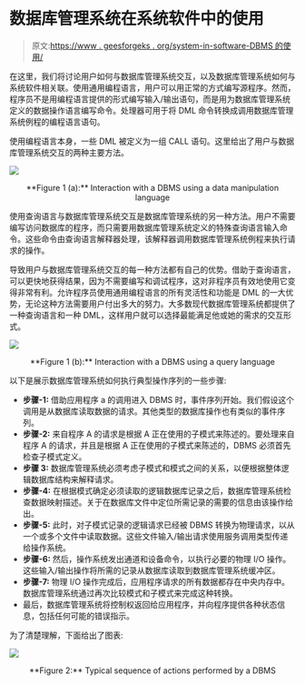 # 数据库管理系统在系统软件中的使用

> 原文:[https://www . geesforgeks . org/system-in-software-DBMS 的使用/](https://www.geeksforgeeks.org/use-of-dbms-in-system-software/)

在这里，我们将讨论用户如何与数据库管理系统交互，以及数据库管理系统如何与系统软件相关联。使用通用编程语言，用户可以用正常的方式编写源程序。然而，程序员不是用编程语言提供的形式编写输入/输出语句，而是用为数据库管理系统定义的数据操作语言编写命令。处理器可用于将 DML 命令转换成调用数据库管理系统例程的编程语言语句。

使用编程语言本身，一些 DML 被定义为一组 CALL 语句。这里给出了用户与数据库管理系统交互的两种主要方法。

![](img/3ba4094a847248e6642ed5fa0aeb63e4.png)

<center>**Figure 1 (a):** Interaction with a DBMS using a data manipulation language</center>

使用查询语言与数据库管理系统交互是数据库管理系统的另一种方法。用户不需要编写访问数据库的程序，而只需要用数据库管理系统定义的特殊查询语言输入命令。这些命令由查询语言解释器处理，该解释器调用数据库管理系统例程来执行请求的操作。

导致用户与数据库管理系统交互的每一种方法都有自己的优势。借助于查询语言，可以更快地获得结果，因为不需要编写和调试程序，这对非程序员有效地使用它变得非常有利。允许程序员使用通用编程语言的所有灵活性和功能是 DML 的一大优势，无论这种方法需要用户付出多大的努力。大多数现代数据库管理系统都提供了一种查询语言和一种 DML，这样用户就可以选择最能满足他或她的需求的交互形式。

![](img/afb1362fcc37a4d58023d7ed50140082.png)

<center>**Figure 1 (b):** Interaction with a DBMS using a query language</center>

以下是展示数据库管理系统如何执行典型操作序列的一些步骤:

*   **步骤-1:** 借助应用程序 a 的调用进入 DBMS 时，事件序列开始。我们假设这个调用是从数据库读取数据的请求。其他类型的数据库操作也有类似的事件序列。
*   **步骤-2:** 来自程序 A 的请求是根据 A 正在使用的子模式来陈述的。要处理来自程序 A 的请求，并且是根据 A 正在使用的子模式来陈述的，DBMS 必须首先检查子模式定义。
*   **步骤 3:** 数据库管理系统必须考虑子模式和模式之间的关系，以便根据整体逻辑数据库结构来解释请求。
*   **步骤-4:** 在根据模式确定必须读取的逻辑数据库记录之后，数据库管理系统检查数据映射描述。关于在数据库文件中定位所需记录的需要的信息由该操作给出。
*   **步骤-5:** 此时，对子模式记录的逻辑请求已经被 DBMS 转换为物理请求，以从一个或多个文件中读取数据。这些文件输入/输出请求使用服务调用类型传递给操作系统。
*   **步骤-6:** 然后，操作系统发出通道和设备命令，以执行必要的物理 I/O 操作。这些输入/输出操作将所需的记录从数据库读取到数据库管理系统缓冲区。
*   **步骤-7:** 物理 I/O 操作完成后，应用程序请求的所有数据都存在中央内存中。数据库管理系统通过再次比较模式和子模式来完成这种转换。
*   最后，数据库管理系统将控制权返回给应用程序，并向程序提供各种状态信息，包括任何可能的错误指示。

为了清楚理解，下面给出了图表:

![](img/2571b994490d4f6390a0490687203fec.png)

<center>**Figure 2:** Typical sequence of actions performed by a DBMS</center>